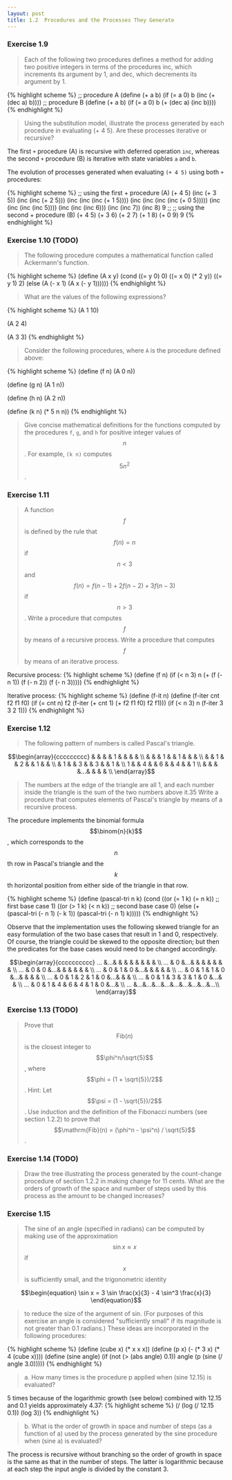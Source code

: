 ```yaml
---
layout: post
title: 1.2  Procedures and the Processes They Generate
---
```


### Exercise 1.9

>Each of the following two procedures defines a method for adding two positive integers in terms of the procedures inc, which increments its argument by 1, and dec, which decrements its argument by 1.

{% highlight scheme %}
;; procedure A
(define (+ a b)
  (if (= a 0)
      b
      (inc (+ (dec a) b))))
;; procedure B
(define (+ a b)
  (if (= a 0)
      b
      (+ (dec a) (inc b))))
{% endhighlight %}

>Using the substitution model, illustrate the process generated by each procedure in evaluating (+ 4 5). Are these processes iterative or recursive? 

The first `+` procedure (A) is recursive with deferred operation `inc`,
whereas the second `+` procedure (B) is iterative with state variables `a` and `b`.

The evolution of processes generated when evaluating `(+ 4 5)` using both `+` procedures:

{% highlight scheme %}
;; using the first + procedure (A)
(+ 4 5)
(inc (+ 3 5))
(inc (inc (+ 2 5)))
(inc (inc (inc (+ 1 5))))
(inc (inc (inc (inc (+ 0 5)))))
(inc (inc (inc (inc 5))))
(inc (inc (inc 6)))
(inc (inc 7))
(inc 8)
9
;;
;; using the second + procedure (B)
(+ 4 5)
(+ 3 6)
(+ 2 7)
(+ 1 8)
(+ 0 9)
9
{% endhighlight %}

### Exercise 1.10 (TODO)

>The following procedure computes a mathematical function called Ackermann's function.

{% highlight scheme %}
(define (A x y)
  (cond ((= y 0) 0)
        ((= x 0) (* 2 y))
        ((= y 1) 2)
        (else (A (- x 1)
                 (A x (- y 1))))))
{% endhighlight %}

>What are the values of the following expressions?

{% highlight scheme %}
(A 1 10)

(A 2 4)

(A 3 3)
{% endhighlight %}

>Consider the following procedures, where `A` is the procedure defined above:

{% highlight scheme %}
(define (f n) (A 0 n))

(define (g n) (A 1 n))

(define (h n) (A 2 n))

(define (k n) (* 5 n n))
{% endhighlight %}

>Give concise mathematical definitions for the functions computed by the procedures `f`, `g`, and `h` for positive integer values of $$n$$. For example, `(k n)` computes $$5n^2$$.


### Exercise 1.11

>A function $$f$$ is defined by the rule that $$f(n) = n$$ if $$n<3$$ and $$f(n) = f(n - 1) + 2f(n - 2) + 3f(n - 3)$$ if $$n> 3$$. Write a procedure that computes $$f$$ by means of a recursive process. Write a procedure that computes $$f$$ by means of an iterative process. 

Recursive process:
{% highlight scheme %}
(define (f n)
  (if (< n 3)
    n
    (+
      (f (- n 1))
      (f (- n 2))
      (f (- n 3)))))
{% endhighlight %}

Iterative process:
{% highlight scheme %}
(define (f-it n)
  (define (f-iter cnt f2 f1 f0)
    (if (= cnt n)
      f2
      (f-iter (+ cnt 1) (+ f2 f1 f0) f2 f1)))
  (if (< n 3)
    n
    (f-iter 3 3 2 1)))
{% endhighlight %}


### Exercise 1.12

>The following pattern of numbers is called Pascal's triangle.

$$\begin{array}{ccccccccc}
  &   &   &   & 1 &   &   &   &   \\
  &   &   & 1 &   & 1 &   &   &   \\
  &   & 1 &   & 2 &   & 1 &   &   \\
  & 1 &   & 3 &   & 3 &   & 1 &   \\
1 &   & 4 &   & 6 &   & 4 &   & 1 \\
  &   &   &   &...&   &   &   &   \\
\end{array}$$

>The numbers at the edge of the triangle are all 1, and each number inside the triangle is the sum of the two numbers above it.35 Write a procedure that computes elements of Pascal's triangle by means of a recursive process. 

The procedure implements the binomial formula $$\binom{n}{k}$$, which corresponds to the $$n$$th row in Pascal's triangle and the $$k$$th horizontal position from either side of the triangle in that row.

{% highlight scheme %}
(define (pascal-tri n k)
  (cond ((or (= 1 k) (= n k)) ;; first base case
         1)
        ((or (> 1 k) (< n k)) ;; second base case
         0)
        (else (+
                (pascal-tri (- n 1) (- k 1))
                (pascal-tri (- n 1) k)))))
{% endhighlight %}

Observe that the implementation uses the following skewed triangle for an easy formulation of the two base cases that result in 1 and 0, respectively.  Of course, the triangle could be skewed to the opposite direction; but then the predicates for the base cases would need to be changed accordingly.

$$\begin{array}{cccccccccc}
... &...&   &   &   &   &   &   &   &   \\
... & 0 &...&   &   &   &   &   &   &   \\
... & 0 & 0 &...&   &   &   &   &   &   \\
... & 0 & 1 & 0 &...&   &   &   &   &   \\
... & 0 & 1 & 1 & 0 &...&   &   &   &   \\
... & 0 & 1 & 2 & 1 & 0 &...&   &   &   \\
... & 0 & 1 & 3 & 3 & 1 & 0 &...&   &   \\
... & 0 & 1 & 4 & 6 & 4 & 1 & 0 &...&   \\
... &...&...&...&...&...&...&...&...&...\\
\end{array}$$


### Exercise 1.13 (TODO)

>Prove that $$\mathrm{Fib}(n)$$ is the closest integer to $$\phi^n/\sqrt{5}$$, where $$\phi = (1 + \sqrt{5})/2$$. Hint: Let $$\psi = (1 - \sqrt{5})/2$$. Use induction and the definition of the Fibonacci numbers (see section 1.2.2) to prove that $$\mathrm{Fib}(n) = (\phi^n - \psi^n) / \sqrt{5}$$. 


### Exercise 1.14 (TODO)

>Draw the tree illustrating the process generated by the count-change procedure of section 1.2.2 in making change for 11 cents. What are the orders of growth of the space and number of steps used by this process as the amount to be changed increases?


### Exercise 1.15

>The sine of an angle (specified in radians) can be computed by making use of the approximation $$\sin x \approx x$$ if $$x$$ is sufficiently small, and the trigonometric identity

$$\begin{equation}
\sin x = 3 \sin \frac{x}{3} - 4 \sin^3 \frac{x}{3}
\end{equation}$$

>to reduce the size of the argument of sin. (For purposes of this exercise an angle is considered "sufficiently small" if its magnitude is not greater than 0.1 radians.) These ideas are incorporated in the following procedures:

{% highlight scheme %}
(define (cube x) (* x x x))
(define (p x) (- (* 3 x) (* 4 (cube x))))
(define (sine angle)
   (if (not (> (abs angle) 0.1))
       angle
       (p (sine (/ angle 3.0)))))
{% endhighlight %}

>a.  How many times is the procedure p applied when (sine 12.15) is evaluated?

5 times because of the logarithmic growth (see below) combined
with 12.15 and 0.1 yields approximately 4.37:
{% highlight scheme %}
(/ (log (/ 12.15 0.1)) (log 3))
{% endhighlight %}

>b.  What is the order of growth in space and number of steps (as a function of a) used by the process generated by the sine procedure when (sine a) is evaluated? 

The process is recursive without branching so the order of growth in space is the
same as that in the number of steps.  The latter is logarithmic because
at each step the input angle is divided by the constant 3.
